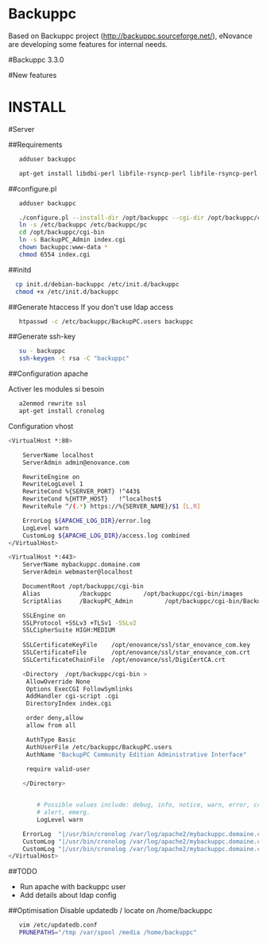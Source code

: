 Backuppc
========

Based on Backuppc project (http://backuppc.sourceforge.net/), eNovance are developing some features for internal needs.

#Backuppc 3.3.0


#New features


INSTALL
=======

#Server

##Requirements
```bash
   adduser backuppc

   apt-get install libdbi-perl libfile-rsyncp-perl libfile-rsyncp-perl
```


##configure.pl
```bash
   adduser backuppc

   ./configure.pl --install-dir /opt/backuppc --cgi-dir /opt/backuppc/cgi-bin --config-dir /etc/backuppc --data-dir /home/backuppc --html-dir /opt/backuppc/cgi-bin/images --html-dir-url /backuppc --html-dir-url /cgi-bin/images
   ln -s /etc/backuppc /etc/backuppc/pc
   cd /opt/backuppc/cgi-bin
   ln -s BackupPC_Admin index.cgi
   chown backuppc:www-data *
   chmod 6554 index.cgi
```

##initd

```bash
  cp init.d/debian-backuppc /etc/init.d/backuppc
  chmod +x /etc/init.d/backuppc
```



##Generate htaccess
If you don't use ldap access

```bash
   htpasswd -c /etc/backuppc/BackupPC.users backuppc
```

##Generate ssh-key

```bash
   su - backuppc
   ssh-keygen -t rsa -C "backuppc"
```

##Configuration apache

Activer les modules si besoin
```bash
   a2enmod rewrite ssl
   apt-get install cronolog
```

Configuration vhost
```bash
<VirtualHost *:80>

    ServerName localhost
    ServerAdmin admin@enovance.com

    RewriteEngine on
    RewriteLogLevel 1
    RewriteCond %{SERVER_PORT} !^443$
    RewriteCond %{HTTP_HOST}   !^localhost$
    RewriteRule ^/(.*) https://%{SERVER_NAME}/$1 [L,R]

    ErrorLog ${APACHE_LOG_DIR}/error.log
    LogLevel warn
    CustomLog ${APACHE_LOG_DIR}/access.log combined
</VirtualHost>

<VirtualHost *:443>
    ServerName mybackuppc.domaine.com
    ServerAdmin webmaster@localhost

    DocumentRoot /opt/backuppc/cgi-bin
    Alias           /backuppc         /opt/backuppc/cgi-bin/images
    ScriptAlias     /BackupPC_Admin         /opt/backuppc/cgi-bin/BackupPC_Admin

    SSLEngine on 
    SSLProtocol +SSLv3 +TLSv1 -SSLv2
    SSLCipherSuite HIGH:MEDIUM
  
    SSLCertificateKeyFile    /opt/enovance/ssl/star_enovance_com.key
    SSLCertificateFile       /opt/enovance/ssl/star_enovance_com.crt
    SSLCertificateChainFile  /opt/enovance/ssl/DigiCertCA.crt

    <Directory  /opt/backuppc/cgi-bin >
     AllowOverride None                                                                  
     Options ExecCGI FollowSymlinks
     AddHandler cgi-script .cgi
     DirectoryIndex index.cgi

     order deny,allow
     allow from all

     AuthType Basic
     AuthUserFile /etc/backuppc/BackupPC.users
     AuthName "BackupPC Community Edition Administrative Interface"

     require valid-user
    
    </Directory>


        # Possible values include: debug, info, notice, warn, error, crit,
        # alert, emerg.
        LogLevel warn

    ErrorLog  "|/usr/bin/cronolog /var/log/apache2/mybackuppc.domaine.com/error-%Y%m%d.log"
    CustomLog "|/usr/bin/cronolog /var/log/apache2/mybackuppc.domaine.com/access-%Y%m%d.log" combined               
    CustomLog "|/usr/bin/cronolog /var/log/apache2/mybackuppc.domaine.com/ssl_request-%Y%m%d.log"  "%t %h %{SSL_PROTOCOL}x %{SSL_CIPHER}x \"%r\" %b"
</VirtualHost>

```

##TODO
- Run apache with backuppc user
- Add details about ldap config

##Optimisation
Disable updatedb / locate on /home/backuppc
```bash
   vim /etc/updatedb.conf
   PRUNEPATHS="/tmp /var/spool /media /home/backuppc"
```
